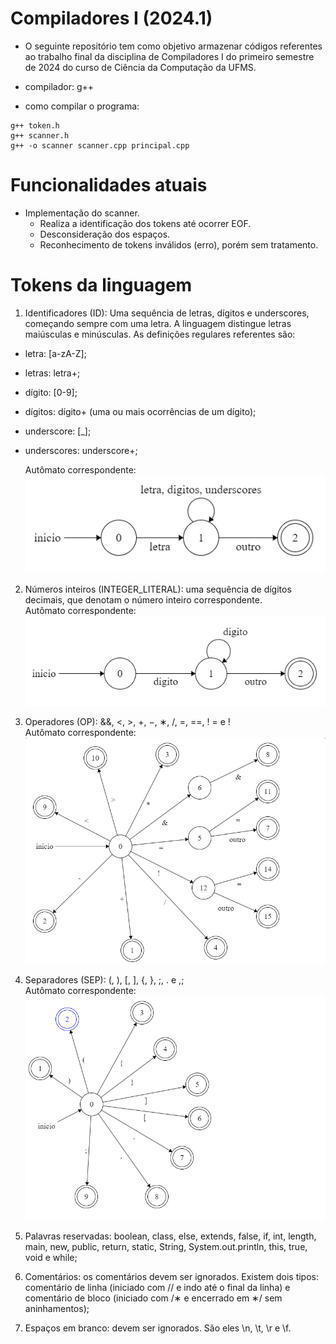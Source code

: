 # Compiladores I (2024.1)

- O seguinte repositório tem como objetivo armazenar códigos referentes ao trabalho final da disciplina de Compiladores I do primeiro semestre de 2024 do curso de Ciência da Computação da UFMS.

- compilador: g++

- como compilar o programa:

```
g++ token.h
g++ scanner.h
g++ -o scanner scanner.cpp principal.cpp
```

# Funcionalidades atuais
- Implementação do scanner.
  * Realiza a identificação dos tokens até ocorrer EOF.
  * Desconsideração dos espaços.
  * Reconhecimento de tokens inválidos (erro), porém sem tratamento.

# Tokens da linguagem

1. Identificadores (ID): Uma sequência de letras, dígitos e underscores, começando sempre com
uma letra. A linguagem distingue letras maiúsculas e minúsculas. As definições regulares referentes são:
  * letra: [a-zA-Z];
  * letras: letra+;
  * dígito: [0-9];
  * dígitos: dígito+ (uma ou mais ocorrências de um dígito);
  * underscore: [_];
  * underscores: underscore+;

    Autômato correspondente: <br >
  ![alt text](image-2.png)


2. Números inteiros (INTEGER_LITERAL): uma sequência de dígitos decimais, que denotam o número inteiro correspondente. <br >
    Autômato correspondente: <br >
  ![alt text](image-3.png)


3. Operadores (OP): &&, <, >, +, −, ∗, /, =, ==, ! = e ! <br>
    Autômato correspondente: <br >
    ![alt text](image.png)

4. Separadores (SEP): (, ), [, ], {, }, ;, . e ,;<br>
    Autômato correspondente: <br >
    ![alt text](image-1.png)

5. Palavras reservadas: boolean, class, else, extends, false, if, int, length,
main, new, public, return, static, String, System.out.println, this, true,
void e while;
6. Comentários: os comentários devem ser ignorados. Existem dois tipos: comentário de linha
(iniciado com // e indo até o final da linha) e comentário de bloco (iniciado com /∗ e encerrado
em ∗/ sem aninhamentos);
7. Espaços em branco: devem ser ignorados. São eles \n, \t, \r e \f.
